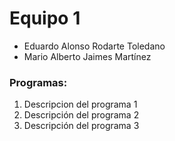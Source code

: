 # Equipo 1

- Eduardo Alonso Rodarte Toledano
- Mario Alberto Jaimes Martínez

### Programas:

1. Descripcion del programa 1
2. Descripción del programa 2
3. Descripción del programa 3
